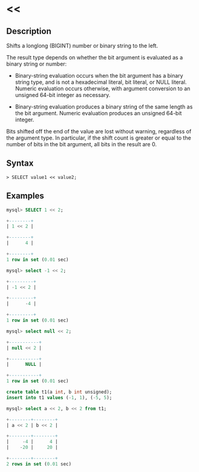 # **<<**

## **Description**

Shifts a longlong (BIGINT) number or binary string to the left.

The result type depends on whether the bit argument is evaluated as a binary string or number:

- Binary-string evaluation occurs when the bit argument has a binary string type, and is not a hexadecimal literal, bit literal, or NULL literal. Numeric evaluation occurs otherwise, with argument conversion to an unsigned 64-bit integer as necessary.

- Binary-string evaluation produces a binary string of the same length as the bit argument. Numeric evaluation produces an unsigned 64-bit integer.

Bits shifted off the end of the value are lost without warning, regardless of the argument type. In particular, if the shift count is greater or equal to the number of bits in the bit argument, all bits in the result are 0.

## **Syntax**

```
> SELECT value1 << value2;
```

## **Examples**

```sql
mysql> SELECT 1 << 2;

+--------+
| 1 << 2 |

+--------+
|      4 |

+--------+
1 row in set (0.01 sec)

mysql> select -1 << 2;

+---------+
| -1 << 2 |

+---------+
|      -4 |

+---------+
1 row in set (0.01 sec)

mysql> select null << 2;

+-----------+
| null << 2 |

+-----------+
|      NULL |

+-----------+
1 row in set (0.01 sec)

create table t1(a int, b int unsigned);
insert into t1 values (-1, 1), (-5, 5);

mysql> select a << 2, b << 2 from t1;

+--------+--------+
| a << 2 | b << 2 |

+--------+--------+
|     -4 |      4 |
|    -20 |     20 |

+--------+--------+
2 rows in set (0.01 sec)
```
